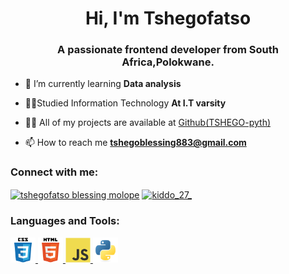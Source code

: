 <h1 align="center">Hi, I'm Tshegofatso</h1>
<h3 align="center">A passionate frontend developer from South Africa,Polokwane.</h3>

- 🌱 I’m currently learning **Data analysis**

- 👨‍💻Studied Information Technology **At I.T varsity**

- 👨‍💻 All of my projects are available at [Github(TSHEGO-pyth)](Github(TSHEGO-pyth))

- 📫 How to reach me **tshegoblessing883@gmail.com**

<h3 align="left">Connect with me:</h3>
<p align="left">
<a href="https://fb.com/tshegofatso blessing molope" target="blank"><img align="center" src="https://raw.githubusercontent.com/rahuldkjain/github-profile-readme-generator/master/src/images/icons/Social/facebook.svg" alt="tshegofatso blessing molope" height="30" width="40" /></a>
<a href="https://instagram.com/kiddo_27_" target="blank"><img align="center" src="https://raw.githubusercontent.com/rahuldkjain/github-profile-readme-generator/master/src/images/icons/Social/instagram.svg" alt="kiddo_27_" height="30" width="40" /></a>
</p>

<h3 align="left">Languages and Tools:</h3>
<p align="left"> <a href="https://www.w3schools.com/css/" target="_blank" rel="noreferrer"> <img src="https://raw.githubusercontent.com/devicons/devicon/master/icons/css3/css3-original-wordmark.svg" alt="css3" width="40" height="40"/> </a> <a href="https://www.w3.org/html/" target="_blank" rel="noreferrer"> <img src="https://raw.githubusercontent.com/devicons/devicon/master/icons/html5/html5-original-wordmark.svg" alt="html5" width="40" height="40"/> </a> <a href="https://developer.mozilla.org/en-US/docs/Web/JavaScript" target="_blank" rel="noreferrer"> <img src="https://raw.githubusercontent.com/devicons/devicon/master/icons/javascript/javascript-original.svg" alt="javascript" width="40" height="40"/> </a> <a href="https://www.python.org" target="_blank" rel="noreferrer"> <img src="https://raw.githubusercontent.com/devicons/devicon/master/icons/python/python-original.svg" alt="python" width="40" height="40"/> </a> </p>




